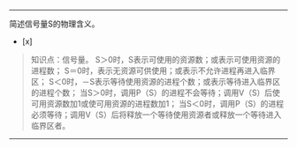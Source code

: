 ---
简述信号量S的物理含义。
- [x]  

> 知识点：信号量。
> S＞0时，S表示可使用的资源数；或表示可使用资源的进程数； S＝0时，表示无资源可供使用；或表示不允许进程再进入临界区；
> S＜0时，－S表示等待使用资源的进程个数；或表示等待进入临界区的进程个数；
> 当S＞0时，调用P（S）的进程不会等待；调用V（S）后使可用资源数加1或使可用资源的进程数加1；
> 当S＜0时，调用P（S）的进程必须等待；调用V（S）后将释放一个等待使用资源者或释放一个等待进入临界区者。

---